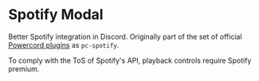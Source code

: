 # Spotify Modal

Better Spotify integration in Discord. Originally part of the set of official [Powercord plugins](https://github.com/powercord-org/powercord/tree/v2/src/Powercord/plugins) as `pc-spotify`.

To comply with the ToS of Spotify's API, playback controls require Spotify premium.
